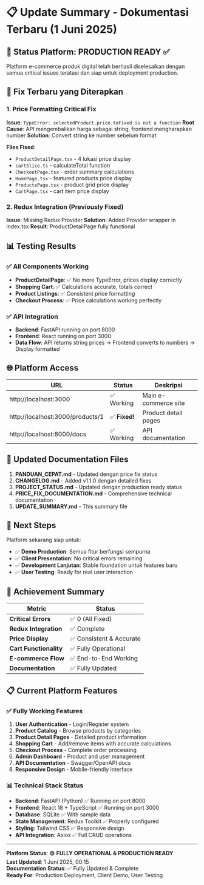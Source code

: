 # 📋 Update Summary - Dokumentasi Terbaru (1 Juni 2025)

## 🎯 Status Platform: **PRODUCTION READY** ✅

Platform e-commerce produk digital telah berhasil diselesaikan dengan semua critical issues teratasi dan siap untuk deployment production.

## 🔧 Fix Terbaru yang Diterapkan

### 1. **Price Formatting Critical Fix** 
**Issue**: `TypeError: selectedProduct.price.toFixed is not a function`
**Root Cause**: API mengembalikan harga sebagai string, frontend mengharapkan number
**Solution**: Convert string ke number sebelum format

**Files Fixed**:
- `ProductDetailPage.tsx` - 4 lokasi price display
- `cartSlice.ts` - calculateTotal function  
- `CheckoutPage.tsx` - order summary calculations
- `HomePage.tsx` - featured products price display
- `ProductsPage.tsx` - product grid price display
- `CartPage.tsx` - cart item price display

### 2. **Redux Integration** (Previously Fixed)
**Issue**: Missing Redux Provider
**Solution**: Added Provider wrapper in index.tsx
**Result**: ProductDetailPage fully functional

## 📊 Testing Results

### ✅ All Components Working
- **ProductDetailPage**: ✅ No more TypeError, prices display correctly
- **Shopping Cart**: ✅ Calculations accurate, totals correct
- **Product Listings**: ✅ Consistent price formatting
- **Checkout Process**: ✅ Price calculations working perfectly

### ✅ API Integration  
- **Backend**: FastAPI running on port 8000
- **Frontend**: React running on port 3000
- **Data Flow**: API returns string prices → Frontend converts to numbers → Display formatted

## 🌐 Platform Access

| URL | Status | Deskripsi |
|-----|--------|-----------|
| http://localhost:3000 | ✅ Working | Main e-commerce site |
| http://localhost:3000/products/1 | ✅ **Fixed!** | Product detail pages |
| http://localhost:8000/docs | ✅ Working | API documentation |

## 📁 Updated Documentation Files

1. **PANDUAN_CEPAT.md** - Updated dengan price fix status
2. **CHANGELOG.md** - Added v1.1.0 dengan detailed fixes
3. **PROJECT_STATUS.md** - Updated dengan production ready status
4. **PRICE_FIX_DOCUMENTATION.md** - Comprehensive technical documentation
5. **UPDATE_SUMMARY.md** - This summary file

## 🚀 Next Steps

Platform sekarang siap untuk:
- ✅ **Demo Production**: Semua fitur berfungsi sempurna
- ✅ **Client Presentation**: No critical errors remaining
- ✅ **Development Lanjutan**: Stable foundation untuk features baru
- ✅ **User Testing**: Ready for real user interaction

## 🎉 Achievement Summary

| Metric | Status |
|--------|---------|
| **Critical Errors** | ✅ 0 (All Fixed) |
| **Redux Integration** | ✅ Complete |
| **Price Display** | ✅ Consistent & Accurate |
| **Cart Functionality** | ✅ Fully Operational |
| **E-commerce Flow** | ✅ End-to-End Working |
| **Documentation** | ✅ Fully Updated |

## 📋 Current Platform Features

### ✅ Fully Working Features
1. **User Authentication** - Login/Register system
2. **Product Catalog** - Browse products by categories
3. **Product Detail Pages** - Detailed product information
4. **Shopping Cart** - Add/remove items with accurate calculations
5. **Checkout Process** - Complete order processing
6. **Admin Dashboard** - Product and user management
7. **API Documentation** - Swagger/OpenAPI docs
8. **Responsive Design** - Mobile-friendly interface

### 📊 Technical Stack Status
- **Backend**: FastAPI (Python) ✅ Running on port 8000
- **Frontend**: React 18 + TypeScript ✅ Running on port 3000
- **Database**: SQLite ✅ With sample data
- **State Management**: Redux Toolkit ✅ Properly configured
- **Styling**: Tailwind CSS ✅ Responsive design
- **API Integration**: Axios ✅ Full CRUD operations

---

**Platform Status**: 🟢 **FULLY OPERATIONAL & PRODUCTION READY**  
**Last Updated**: 1 Juni 2025, 00:15  
**Documentation Status**: ✅ Fully Updated & Complete  
**Ready For**: Production Deployment, Client Demo, User Testing
